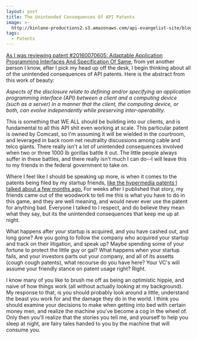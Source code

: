 ```yaml
---
layout: post
title: The Unintended Consequences Of API Patents
image: >-
  http://kinlane-productions2.s3.amazonaws.com/api-evangelist-site/blog/bw-gears-three-machine.png
tags:
  - Patents
---
```

[As I was reviewing patent #20160070605: Adaptable Application Programming Interfaces And Specification Of Same](http://appft.uspto.gov/netacgi/nph-Parser?Sect1=PTO2&Sect2=HITOFF&u=%2Fnetahtml%2FPTO%2Fsearch-adv.html&r=2965&p=60&f=G&l=50&d=PG01&S1=20160310.PD.&OS=PD/20160310&RS=PD/20160310), from yet another person I know, after I pick my head up off the desk, I begin thinking about all of the unintended consequences of API patents. Here is the abstract from this work of beauty:

_Aspects of the disclosure relate to defining and/or specifying an application programming interface (API) between a client and a computing device (such as a server) in a manner that the client, the computing device, or both, can evolve independently while preserving inter-operability._

This is something that WE ALL should be building into our clients, and is fundamental to all this API shit even working at scale. This particular patent is owned by Comcast, so I'm assuming it will be wielded in the courtroom, and leveraged in back room net neutrality discussions among cable and telco giants. There really isn't a lot of unintended consequences involved when two or three 1000 lb gorillas battle it out. The little people always suffer in these battles, and there really isn't much I can do--I will leave this to my friends in the federal government to take on.

Where I feel like I should be speaking up more, is when it comes to the patents being filed by my startup friends, [like the hypermedia patents I talked about a few months ago.](http://apievangelist.com/2016/01/27/my-stance-on-apis-and-patents/) For weeks after I published that story, my friends came out of the woodwork to tell me this is what you have to do in this game, and they are well meaning, and would never ever use the patent for anything bad. Everyone I talked to I respect, and do believe they mean what they say, but its the unintended consequences that keep me up at night.

What happens after your startup is acquired, and you have cashed out, and long gone? Are you going to follow the company who acquired your startup and track on their litigation, and speak up? Maybe spending some of your fortune to protect the little guy or gal? What happens when your startup fails, and your investors parts out your company, and all of its assetts (cough cough patents), what recourse do you have here? Your VC's will assume your friendly stance on patent usage right? Right. 

I know many of you like to brush me off as being an optimistic hippie, and naive of how things work (all without actually looking at my background). My response to that, is you should probably look around a little, understand the beast you work for and the damage they do in the world. I think you should examine your decisions to make when getting into bed with certain money men, and realize the machine you've become a cog in the wheel of. Only then you'll realize that the stories you tell me, and yourself to help you sleep at night, are fairy tales handed to you by the machine that will consume you.
